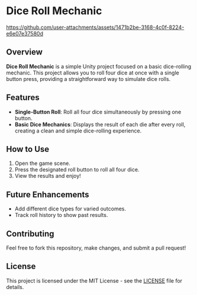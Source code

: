 # Dice Roll Mechanic

https://github.com/user-attachments/assets/1471b2be-3168-4c0f-8224-e6e07e37580d


## Overview
**Dice Roll Mechanic** is a simple Unity project focused on a basic dice-rolling mechanic. This project allows you to roll four dice at once with a single button press, providing a straightforward way to simulate dice rolls.

## Features
- **Single-Button Roll**: Roll all four dice simultaneously by pressing one button.
- **Basic Dice Mechanics**: Displays the result of each die after every roll, creating a clean and simple dice-rolling experience.

## How to Use
1. Open the game scene.
2. Press the designated roll button to roll all four dice.
3. View the results and enjoy!

## Future Enhancements
- Add different dice types for varied outcomes.
- Track roll history to show past results.

## Contributing
Feel free to fork this repository, make changes, and submit a pull request!

## License
This project is licensed under the MIT License - see the [LICENSE](LICENSE) file for details.

